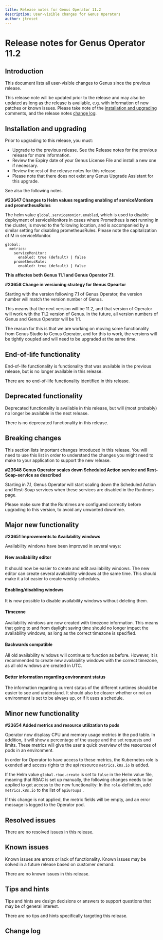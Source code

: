 ```yaml
---
title: Release notes for Genus Operator 11.2
description: User-visible changes for Genus Operators
author: jtroset
---
```


# Release notes for Genus Operator 11.2

## Introduction

This document lists all user-visible changes to Genus since the previous release.

This release note will be updated prior to the release and may also be updated as long as the release is available, e.g. with information of new patches or known issues. Please take note of the [installation and upgrading](#installation-and-upgrading) comments, and the release notes [change log](#change-log).

## Installation and upgrading

Prior to upgrading to this release, you must:

- Upgrade to the previous release. See the Release notes for the previous release for more information.
- Review the Expiry date of your Genus License File and install a new one if necessary.
- Review the rest of the release notes for this release.
- Please note that there does not exist any Genus Upgrade Assistant for this upgrade.

<!--rntype01-start INSTALLATION / UPGRADE. DO NOT CHANGE THESE TAGS. ANY CHANGES BELOW WILL BE OVERWRITTEN.-->

See also the following notes.

<!--ID 7f3aca95-ae93-7aa9-d11e-5554973ab627 -->

**#23647 Changes to Helm values regarding enabling of serviceMontiors and prometheusRules**

The helm value `global.servicemonior.enabled`, which is used to disable deployment of serviceMonitors in cases where Prometheus is **not** running in the cluster, is moved to the following location, and is accompanied by a similar setting for disabling prometheusRules. Please note the capitalization of M in serviceMonitor.

```
global:
  metrics:
    serviceMonitor:
      enabled: true (default) | false
    prometheusRule:
      enabled: true (default) | false
```

**This affectes both Genus 11.1 and Genus Operator 7.1.**

<!--ID 1df954e5-1cef-4bc1-8fee-fb3eb8ecfa8a -->

**#23658 Change in versioning strategy for Genus Opeartor**

Starting with the version following 7.1 of Genus Operator, the version number will match the version number of Genus.

This means that the next version will be 11.2, and that version of Operator will work with the 11.2 version of Genus. In the future, all version numbers of Genus and Genus Operator will be 1:1.

The reason for this is that we are working on moving some functionality from Genus Studio to Genus Operator, and for this to work, the versions will be tightly coupled and will need to be upgraded at the same time.

<!--rntype01-end   INSTALLATION / UPGRADE. DO NOT CHANGE THESE TAGS. ANY CHANGES ABOVE WILL BE OVERWRITTEN.-->
<!-- release note type 2 is missing. That's ok.-->

## End-of-life functionality

End-of-life functionality is functionality that was available in the previous release, but is no longer available in this release.

<!--rntype03-start END-OF-LIFE. DO NOT CHANGE THESE TAGS. ANY CHANGES BELOW WILL BE OVERWRITTEN.-->

There are no end-of-life functionality identified in this release.

<!--rntype03-end   END-OF-LIFE. DO NOT CHANGE THESE TAGS. ANY CHANGES ABOVE WILL BE OVERWRITTEN.-->

## Deprecated functionality

Deprecated functionality is available in this release, but will (most probably) no longer be available in the next release.

<!--rntype04-start DEPRECATED. DO NOT CHANGE THESE TAGS. ANY CHANGES BELOW WILL BE OVERWRITTEN.-->

There is no deprecated functionality in this release.

<!--rntype04-end   DEPRECATED. DO NOT CHANGE THESE TAGS. ANY CHANGES ABOVE WILL BE OVERWRITTEN.-->

## Breaking changes

This section lists important changes introduced in this release. You will need to use this list in order to understand the changes you might need to make to your application to support the new release.

<!--rntype05-start BREAKING. DO NOT CHANGE THESE TAGS. ANY CHANGES BELOW WILL BE OVERWRITTEN.-->
<!--ID b05906d3-a519-f890-5bc2-e3b0df15e575 -->

**#23648 Genus Operator scales down Scheduled Action service and Rest-Soap-service as described**

Starting in 7.1, Genus Operator will start scaling down the Scheduled Action and Rest-Soap services when these services are disabled in the Runtimes page.

Please make sure that the Runtimes are configured correctly before upgrading to this version, to avoid any unwanted downtime.

<!--rntype05-end   BREAKING. DO NOT CHANGE THESE TAGS. ANY CHANGES ABOVE WILL BE OVERWRITTEN.-->

## Major new functionality

<!--rntype06-start MAJOR. DO NOT CHANGE THESE TAGS. ANY CHANGES BELOW WILL BE OVERWRITTEN.-->
<!--ID b44fd9d7-c16d-b7c7-3292-2bb0247f78c7 -->

**#23651 Improvements to Availability windows**

Availability windows have been improved in several ways:

#### New availability editor

It should now be easier to create and edit availability windows. The new editor can create several availability windows at the same time. This should make it a lot easier to create weekly schedules.

#### Enabling/disabling windows

It is now possible to disable availability windows without deleting them.

#### Timezone

Availability windows are now created with timezone information. This means that going to and from daylight saving time should no longer impact the availability windows, as long as the correct timezone is specified.

#### Backwards compatible

All old availability windows will continue to function as before. However, it is recommended to create new availability windows with the correct timezone, as all old windows are created in UTC.

#### Better information regarding environment status

The information regarding current status of the different runtimes should be easier to see and understand. It should also be clearer whether or not an environment is set to be always up, or if it uses a schedule.

<!--rntype06-end   MAJOR. DO NOT CHANGE THESE TAGS. ANY CHANGES ABOVE WILL BE OVERWRITTEN.-->

## Minor new functionality

<!--rntype07-start MINOR. DO NOT CHANGE THESE TAGS. ANY CHANGES BELOW WILL BE OVERWRITTEN.-->
<!--ID 8bb483ce-ee9d-b94a-10dd-e54fbab288fb -->

**#23654 Added metrics and resource utilization to pods**

Operator now displasy CPU and memory usage metrics in the pod table. In addition, it will show a percentage of the usage and the set requests and limits. These metrics will give the user a quick overview of the resources of pods in an environment.

In order for Operator to have access to these metrics, the Kubernetes role is exended and access rights to the api resource `metrics.k8s.io` is added.

If the Helm value `global.rbac.create` is set to `false` in the Helm value file, meaning that RBAC is set up manually, the following changes needs to be applied to get access to the new functionality: In the `role`-definition, add `metrics.k8s.io` to the list of `apiGroups` .

If this change is not applied, the metric fields will be empty, and an error message is logged to the Operator pod.

<!--rntype07-end   MINOR. DO NOT CHANGE THESE TAGS. ANY CHANGES ABOVE WILL BE OVERWRITTEN.-->

## Resolved issues

<!--rntype08-start RESOLVED ISSUES. DO NOT CHANGE THESE TAGS. ANY CHANGES BELOW WILL BE OVERWRITTEN.-->

There are no resolved issues in this release.

<!--rntype08-end   RESOLVED ISSUES. DO NOT CHANGE THESE TAGS. ANY CHANGES ABOVE WILL BE OVERWRITTEN.-->

## Known issues

Known issues are errors or lack of functionality. Known issues may be solved in a future release based on customer demand.

<!--rntype09-start KNOWN ISSUES. DO NOT CHANGE THESE TAGS. ANY CHANGES BELOW WILL BE OVERWRITTEN.-->

There are no known issues in this release.

<!--rntype09-end   KNOWN ISSUES. DO NOT CHANGE THESE TAGS. ANY CHANGES ABOVE WILL BE OVERWRITTEN.-->

## Tips and hints

Tips and hints are design decisions or answers to support questions that may be of general interest.

There are no tips and hints specifically targeting this release.

## Change log

<!--changelog CHANGELOG. DO NOT CHANGE THIS TAG. ANY CHANGES BELOW WILL BE DELETED.-->
